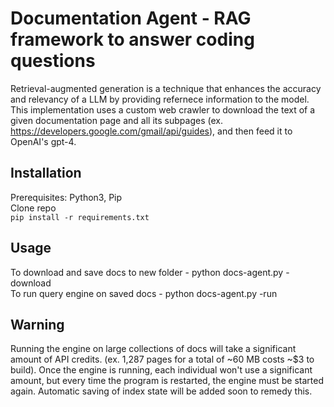 # Documentation Agent - RAG framework to answer coding questions

Retrieval-augmented generation is a technique that enhances the accuracy and relevancy of a LLM by providing refernece information to the model.
This implementation uses a custom web crawler to download the text of a given documentation page and all its subpages (ex. https://developers.google.com/gmail/api/guides), and then feed it to OpenAI's gpt-4.

## Installation

Prerequisites: Python3, Pip  
Clone repo  
```pip install -r requirements.txt```  

## Usage

To download and save docs to new folder - python docs-agent.py -download <url> <folder name>  
To run query engine on saved docs - python docs-agent.py -run <folder name>  

## Warning  

Running the engine on large collections of docs will take a significant amount of API credits. (ex. 1,287 pages for a total of ~60 MB costs ~$3 to build). Once the engine is running, each individual won't use a significant amount, but every time the program is restarted, the engine must be started again. Automatic saving of index state will be added soon to remedy this.
